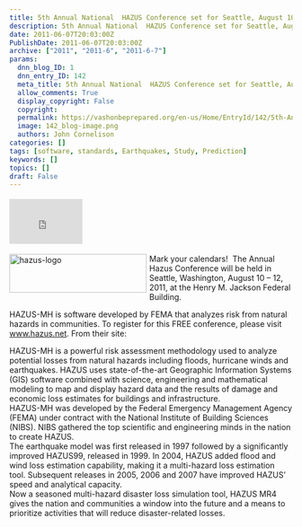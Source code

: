```yaml
---
title: 5th Annual National  HAZUS Conference set for Seattle, August 10-12
description: 5th Annual National  HAZUS Conference set for Seattle, August 10-12
date: 2011-06-07T20:03:00Z
PublishDate: 2011-06-07T20:03:00Z
archive: ["2011", "2011-6", "2011-6-7"]
params:
  dnn_blog_ID: 1
  dnn_entry_ID: 142
  meta_title: 5th Annual National  HAZUS Conference set for Seattle, August 10-12
  allow_comments: True
  display_copyright: False
  copyright:
  permalink: https://vashonbeprepared.org/en-us/Home/EntryId/142/5th-Annual-National-HAZUS-Conference-set-for-Seattle-August-10-12
  image: 142_blog-image.png
  authors: John Cornelison
categories: []
tags: [software, standards, Earthquakes, Study, Prediction]
keywords: []
topics: []
draft: False
---
```


<div class="wlWriterHeaderFooter" style="padding-bottom: 4px; margin: 0px; padding-left: 0px; padding-right: 0px; float: none; padding-top: 4px"><iframe src="http://www.facebook.com/widgets/like.php?href=http://vashoneoc.org/Blogs/VashonPreparedness/tabid/164/EntryId/142/5th-Annual-National-HAZUS-Conference-set-for-Seattle-August-10-12.aspx" frameborder="0" scrolling="no" style="border-bottom: medium none; border-left: medium none; width: 130px; height: 80px; border-top: medium none; border-right: medium none"></iframe></div>
<p><a href="./images/142/National-Hazus-Conference-set-for-Seattl_B6C3-hazus-logo_2.jpg"><img title="hazus-logo" border="0" alt="hazus-logo" align="left" width="244" height="69" style="background-image: none; border-bottom: 0px; border-left: 0px; margin: 0px 5px 5px 0px; padding-left: 0px; padding-right: 0px; display: inline; float: left; border-top: 0px; border-right: 0px; padding-top: 0px" src="./images/142/National-Hazus-Conference-set-for-Seattl_B6C3-hazus-logo_thumb.jpg" /></a>Mark your calendars!&#160; The Annual Hazus Conference will be held in Seattle, Washington, August 10 – 12, 2011, at the Henry M. Jackson Federal Building.&#160;</p>
<p>HAZUS-MH is software developed by FEMA that analyzes risk from natural hazards in communities. To register for this FREE conference, please visit <a href="http://www.hazus.net">www.hazus.net</a>. From their site:</p>
<p>HAZUS-MH is a powerful risk assessment methodology used to analyze potential losses from natural hazards including floods, hurricane winds and earthquakes. HAZUS uses state-of-the-art Geographic Information Systems (GIS) software combined with science, engineering and mathematical modeling to map and display hazard data and the results of damage and economic loss estimates for buildings and infrastructure. <br />
HAZUS-MH was developed by the Federal Emergency Management Agency (FEMA) under contract with the National Institute of Building Sciences (NIBS). NIBS gathered the top scientific and engineering minds in the nation to create HAZUS.&#160; <br />
The earthquake model was first released in 1997 followed by a significantly improved HAZUS99, released in 1999. In 2004, HAZUS added flood and wind loss estimation capability, making it a multi-hazard loss estimation tool. Subsequent releases in 2005, 2006 and 2007 have improved HAZUS’ speed and analytical capacity. <br />
Now a seasoned multi-hazard disaster loss simulation tool, HAZUS MR4 gives the nation and communities a window into the future and a means to prioritize activities that will reduce disaster-related losses.</p>
